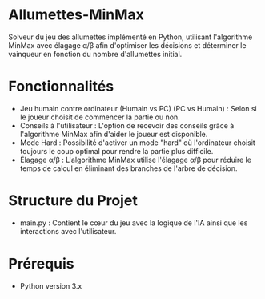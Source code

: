 # Allumettes-MinMax
Solveur du jeu des allumettes implémenté en Python, utilisant l'algorithme MinMax avec élagage α/β afin d'optimiser les décisions et déterminer le vainqueur en fonction du nombre d'allumettes initial.

# Fonctionnalités  
- Jeu humain contre ordinateur (Humain vs PC) (PC vs Humain) : Selon si le joueur choisit de commencer la partie ou non.
- Conseils à l'utilisateur : L'option de recevoir des conseils grâce à l'algorithme MinMax afin d'aider le joueur est disponible.
- Mode Hard : Possibilité d'activer un mode "hard" où l'ordinateur choisit toujours le coup optimal pour rendre la partie plus difficile.
- Élagage α/β : L'algorithme MinMax utilise l'élagage α/β pour réduire le temps de calcul en éliminant des branches de l'arbre de décision.
  
# Structure du Projet  
- main.py : Contient le cœur du jeu avec la logique de l'IA ainsi que les interactions avec l'utilisateur.

# Prérequis  
- Python version 3.x
